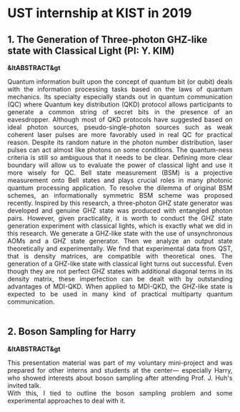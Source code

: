 # UST internship at KIST in 2019
## 1. The Generation of Three-photon GHZ-like state with Classical Light (PI: Y. KIM)
**&ltABSTRACT&gt**
<div align="justify"> 
  Quantum information built upon the concept of quantum bit (or qubit) deals
with the information processing tasks based on the laws of quantum
mechanics. Its specialty especially stands out in quantum communication (QC)
where Quantum key distribution (QKD) protocol allows participants to
generate a common string of secret bits in the presence of an eavesdropper.
Although most of QKD protocols have suggested based on ideal photon
sources, pseudo-single-photon sources such as weak coherent laser pulses are
more favorably used in real QC for practical reason. Despite its random
nature in the photon number distribution, laser pulses can act almost like
photons on some conditions. The quantum-ness criteria is still so ambiguous
that it needs to be clear. Defining more clear boundary will allow us to
evaluate the power of classical light and use it more wisely for QC. Bell
state measurement (BSM) is a projective measurement onto Bell states and
plays crucial roles in many photonic quantum processing application. To
resolve the dilemma of original BSM schemes, an informationally symmetric
BSM scheme was proposed recently. Inspired by this research, a three-photon
GHZ state generator was developed and genuine GHZ state was produced
with entangled photon pairs. However, given practicality, it is worth to
conduct the GHZ state generation experiment with classical lights, which is
exactly what we did in this research. We generate a GHZ-like state with the
use of unsynchronous AOMs and a GHZ state generator. Then we analyze an
output state theoretically and experimentally. We find that experimental data
from QST, that is density matrices, are compatible with theoretical ones. The
generation of a GHZ-like state with classical light turns out successful. Even
though they are not perfect GHZ states with additional diagonal terms in its
density matrix, these imperfection can be dealt with by outstanding
advantages of MDI-QKD. When applied to MDI-QKD, the GHZ-like state is
expected to be used in many kind of practical multiparty quantum
communication.
</div>
<br>

## 2. Boson Sampling for Harry
**&ltABSTRACT&gt**
<div align="justify"> This presentation material was part of my voluntary mini-project and was prepared for other interns and students at the center—
  especially Harry, who showed interests about boson sampling after attending Prof. J. Huh's invited talk.
  <br>With this, I tied to outline the boson sampling problem and some experimental approaches to deal with it.
</div>
